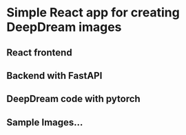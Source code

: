 # Simple React app for creating DeepDream images

## React frontend
## Backend with FastAPI
## DeepDream code with pytorch

## Sample Images...
